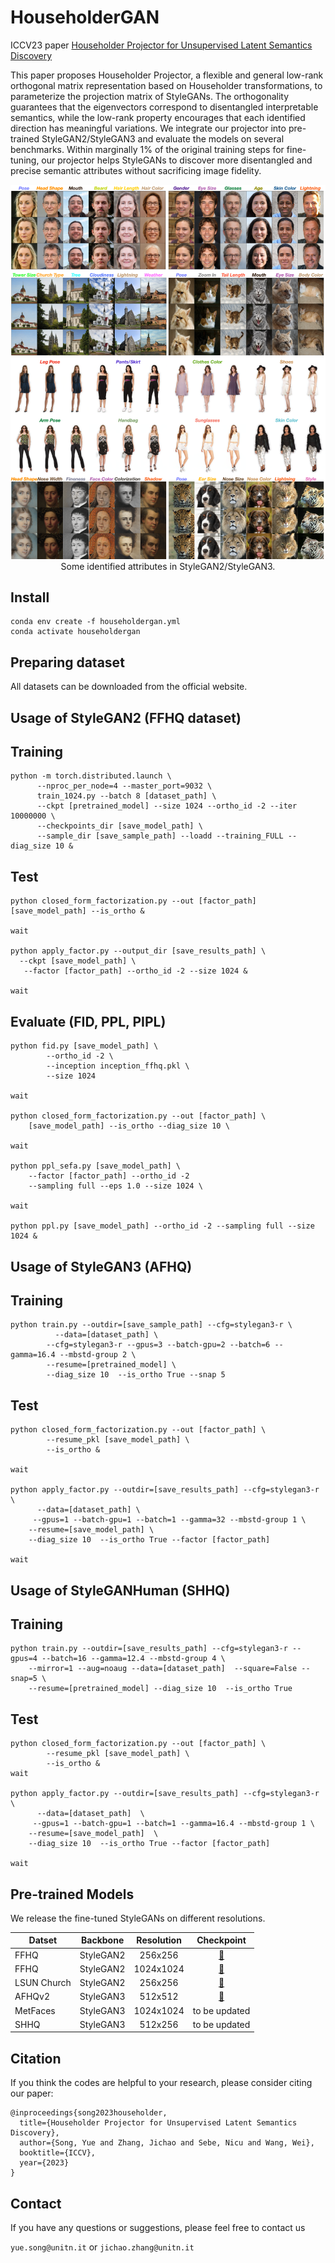 # HouseholderGAN

ICCV23 paper [Householder Projector for Unsupervised Latent Semantics Discovery](https://arxiv.org/abs/)

This paper proposes Householder Projector, a flexible and general low-rank orthogonal matrix representation based on Householder transformations, to parameterize the projection matrix of StyleGANs. The orthogonality guarantees that the eigenvectors correspond to disentangled interpretable semantics, while the low-rank property encourages that each identified direction has meaningful variations. We integrate our projector into pre-trained StyleGAN2/StyleGAN3 and evaluate the models on several benchmarks. Within marginally 1\% of the original training steps for fine-tuning, our projector helps StyleGANs to discover more disentangled and precise semantic attributes without sacrificing image fidelity.

<p align="center">
<img src="householder1_full.png" width="800px"/>
  <br>
Some identified attributes in StyleGAN2/StyleGAN3.
</p>

## Install
```
conda env create -f householdergan.yml
conda activate householdergan
```

## Preparing dataset
All datasets can be downloaded from the official website.

## Usage of StyleGAN2 (FFHQ dataset)

## Training 

```
python -m torch.distributed.launch \
      --nproc_per_node=4 --master_port=9032 \
      train_1024.py --batch 8 [dataset_path] \
      --ckpt [pretrained_model] --size 1024 --ortho_id -2 --iter 10000000 \
      --checkpoints_dir [save_model_path] \
      --sample_dir [save_sample_path] --loadd --training_FULL --diag_size 10 &
```
## Test

```
python closed_form_factorization.py --out [factor_path] [save_model_path] --is_ortho &

wait

python apply_factor.py --output_dir [save_results_path] \
  --ckpt [save_model_path] \
   --factor [factor_path] --ortho_id -2 --size 1024 &

wait
```

## Evaluate (FID, PPL, PIPL)

```
python fid.py [save_model_path] \
        --ortho_id -2 \
        --inception inception_ffhq.pkl \
        --size 1024

wait

python closed_form_factorization.py --out [factor_path] \
    [save_model_path] --is_ortho --diag_size 10 \

wait

python ppl_sefa.py [save_model_path] \
    --factor [factor_path] --ortho_id -2
    --sampling full --eps 1.0 --size 1024 \

wait

python ppl.py [save_model_path] --ortho_id -2 --sampling full --size 1024 &

```

## Usage of StyleGAN3 (AFHQ)

## Training 

```
python train.py --outdir=[save_sample_path] --cfg=stylegan3-r \
          --data=[dataset_path] \
      	--cfg=stylegan3-r --gpus=3 --batch-gpu=2 --batch=6 --gamma=16.4 --mbstd-group 2 \
      	--resume=[pretrained_model] \
        --diag_size 10  --is_ortho True --snap 5
```

## Test

```
python closed_form_factorization.py --out [factor_path] \
        --resume_pkl [save_model_path] \
        --is_ortho &

wait

python apply_factor.py --outdir=[save_results_path] --cfg=stylegan3-r  \
      --data=[dataset_path] \
     --gpus=1 --batch-gpu=1 --batch=1 --gamma=32 --mbstd-group 1 \
    --resume=[save_model_path] \
    --diag_size 10  --is_ortho True --factor [factor_path]

wait
```

## Usage of StyleGANHuman (SHHQ)

## Training 

```
python train.py --outdir=[save_results_path] --cfg=stylegan3-r --gpus=4 --batch=16 --gamma=12.4 --mbstd-group 4 \
    --mirror=1 --aug=noaug --data=[dataset_path]  --square=False --snap=5 \
    --resume=[pretrained_model] --diag_size 10  --is_ortho True
```

## Test

```
python closed_form_factorization.py --out [factor_path] \
        --resume_pkl [save_model_path] \
        --is_ortho &
wait

python apply_factor.py --outdir=[save_results_path] --cfg=stylegan3-r  \
      --data=[dataset_path]  \
     --gpus=1 --batch-gpu=1 --batch=1 --gamma=16.4 --mbstd-group 1 \
    --resume=[save_model_path]  \
    --diag_size 10  --is_ortho True --factor [factor_path]

wait
```

## Pre-trained Models

We release the fine-tuned StyleGANs on different resolutions.


| Datset       | Backbone | Resolution | Checkpoint |
|--------------|:--------:|:--------------:|:----------:|
| FFHQ         | StyleGAN2 |  256x256   | [:link:](https://drive.google.com/file/d/1mbmGRkrdZfWwCaRRV9OF_xW2AH1Cj0-H/view?usp=sharing) |
| FFHQ         | StyleGAN2 |  1024x1024 | [:link:](https://drive.google.com/file/d/1MEBk5Br2stbaSNl-4ImQQ1qUJnBBQPjM/view?usp=sharing) |
| LSUN Church  | StyleGAN2 |  256x256   | [:link:](https://drive.google.com/file/d/15Nzei6bMev3gJu3votONi9LqcqU1ihiN/view?usp=sharing) |
| AFHQv2       | StyleGAN3 |  512x512   | [:link:](https://drive.google.com/file/d/1OZsu5RPeBbxk4mNfqEoq0e_Af5GZFpf9/view?usp=sharing) |
| MetFaces     | StyleGAN3 |  1024x1024 | to be updated |
| SHHQ         | StyleGAN3 |  512x256   | to be updated |

## Citation 
If you think the codes are helpful to your research, please consider citing our paper:

```
@inproceedings{song2023householder,
  title={Householder Projector for Unsupervised Latent Semantics Discovery},
  author={Song, Yue and Zhang, Jichao and Sebe, Nicu and Wang, Wei},
  booktitle={ICCV},
  year={2023}
}
```

## Contact

If you have any questions or suggestions, please feel free to contact us

`yue.song@unitn.it` or `jichao.zhang@unitn.it`
